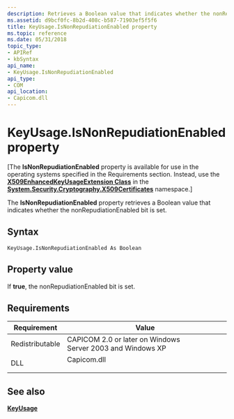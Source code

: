 ```yaml
---
description: Retrieves a Boolean value that indicates whether the nonRepudiationEnabled bit is set.
ms.assetid: d9bcf0fc-8b2d-408c-b587-71903ef5f5f6
title: KeyUsage.IsNonRepudiationEnabled property
ms.topic: reference
ms.date: 05/31/2018
topic_type:
- APIRef
- kbSyntax
api_name:
- KeyUsage.IsNonRepudiationEnabled
api_type:
- COM
api_location:
- Capicom.dll
---
```


# KeyUsage.IsNonRepudiationEnabled property

\[The **IsNonRepudiationEnabled** property is available for use in the operating systems specified in the Requirements section. Instead, use the [**X509EnhancedKeyUsageExtension Class**](/dotnet/api/system.security.cryptography.x509certificates.x509enhancedkeyusageextension?view=netcore-3.1&preserve-view=true) in the [**System.Security.Cryptography.X509Certificates**](/dotnet/api/system.security.cryptography.x509certificates.publickey.-ctor?view=netcore-3.1&preserve-view=true) namespace.\]

The **IsNonRepudiationEnabled** property retrieves a Boolean value that indicates whether the nonRepudiationEnabled bit is set.

## Syntax


```VB
KeyUsage.IsNonRepudiationEnabled As Boolean
```



## Property value

If **true**, the nonRepudiationEnabled bit is set.

## Requirements



| Requirement | Value |
|----------------------------|----------------------------------------------------------------------------------------|
| Redistributable<br/> | CAPICOM 2.0 or later on Windows Server 2003 and Windows XP<br/>                  |
| DLL<br/>             | <dl> <dt>Capicom.dll</dt> </dl> |



## See also

<dl> <dt>

[**KeyUsage**](keyusage.md)
</dt> </dl>

 

 
